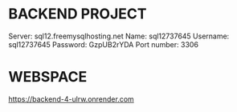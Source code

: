 # BACKEND PROJECT


Server: sql12.freemysqlhosting.net
Name: sql12737645
Username: sql12737645
Password: GzpUB2rYDA
Port number: 3306

# WEBSPACE

https://backend-4-ulrw.onrender.com
